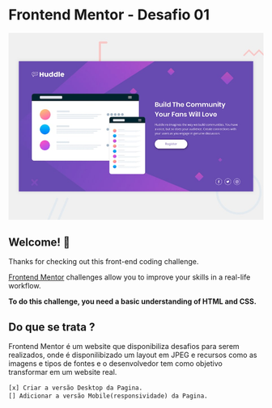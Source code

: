 # Frontend Mentor - Desafio 01

![Design preview for the Huddle landing page with single introductory section](./design/desktop-preview.jpg)

## Welcome! 👋

Thanks for checking out this front-end coding challenge.

[Frontend Mentor](https://www.frontendmentor.io) challenges allow you to improve your skills in a real-life workflow.

**To do this challenge, you need a basic understanding of HTML and CSS.**

## Do que se trata ?

Frontend Mentor é um website que disponibiliza desafios para serem realizados, onde é disponilibizado um layout em JPEG e recursos como as imagens e tipos de fontes e o desenvolvedor tem como objetivo transformar em um website real. 
    
    [x] Criar a versão Desktop da Pagina. 
    [] Adicionar a versão Mobile(responsividade) da Pagina.

